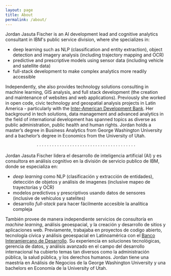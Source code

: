 ```yaml
---
layout: page
title: About
permalink: /about/
---
```


Jordan Jasuta Fischer is an AI development lead and cognitive analytics consultant in IBM's public service division, where she specializes in:
* deep learning such as NLP (classification and entity extraction), object detection and imagery analysis (including trajectory mapping and OCR)
* predictive and prescriptive models using sensor data (including vehicle and satellite data)
* full-stack development to make complex analytics more readily accessible

Independently, she also provides technology solutions consulting in machine learning, GIS analysis, and full stack development (the creation and maintenance of websites and web applications). Previously she worked in open code, civic technology and geospatial analysis projects in Latin America - particularly with the [Inter-American Development Bank](https://blogs.iadb.org/ciudades-sostenibles/en/author/jordanfischer/). Her background in tech solutions, data management and advanced analytics in the field of international development has spanned topics as diverse as public administration, public health and human rights. Jordan holds a master’s degree in Business Analytics from George Washington University and a bachelor’s degree in Economics from the University of Utah.  

<p style="text-align: center;">
&middot;  &middot;  &middot;  &middot;  &middot;  &middot;  &middot;  &middot;  &middot;  &middot;  &middot;  &middot;  &middot;  &middot;  &middot;  &middot;  &middot;  &middot;  &middot;  &middot;  &middot;  &middot;  &middot;  &middot;  &middot;  &middot;  &middot;  &middot;  &middot;  &middot;  &middot;  &middot;  &middot;  &middot;  &middot;  &middot;  &middot;  &middot;  &middot;  </p>

Jordan Jasuta Fischer lidera el desarrollo de inteligencia artificial (AI) y es consultora en análisis cognitivo en la división de servicio publico de IBM, donde se especializa en:
* _deep learning_ como NLP (clasificación y extracción de entidades), detección de objetos y análisis de imagenes (inclusive mapeo de trayectorías y OCR)
* modelos predictivos y prescriptivos usando datos de sensores (inclusive de vehículos y satelites)
* desarrollo _full-stack_ para hacer fácilmente accesible la analítica compleja

También provee de manera independiente servicios de consultoría en _machine learning_, análisis geoespacial, y la creación y desarrollo de sitios y aplicaciones web. Previamente, trabajaba en proyectos de codigo abierto, tecnología cívica y análisis geoespacial en Latinoamérica con el [Banco Interamiercano de Desarrollo](https://blogs.iadb.org/ciudades-sostenibles/en/author/jordanfischer/). Su experiencia en soluciones tecnológicas, gerencia de datos, y análisis avanzado en el campo del desarrollo internacional ha cubierto temas tan diversos como la administración pública, la salud pública, y los derechos humanos. Jordan tiene una maestría en Análisis de Negocios de la George Washington University y una bachelors en Economía de la University of Utah.
